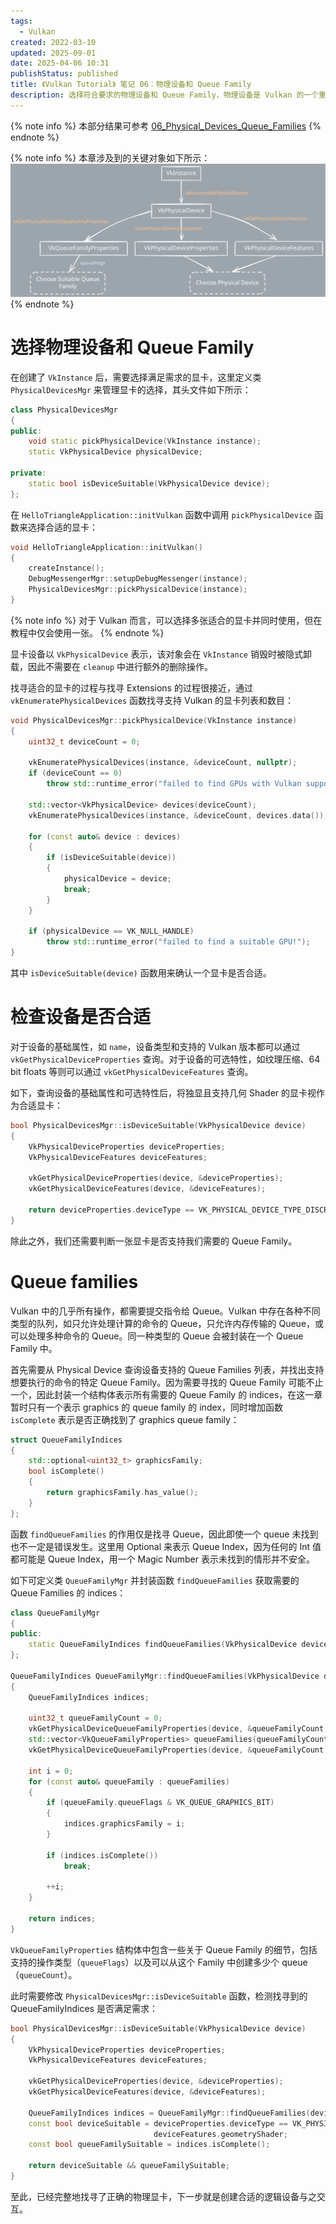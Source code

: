 ```yaml
---
tags:
  - Vulkan
created: 2022-03-10
updated: 2025-09-01
date: 2025-04-06 10:31
publishStatus: published
title: 《Vulkan Tutorial》 笔记 06：物理设备和 Queue Family
description: 选择符合要求的物理设备和 Queue Family，物理设备是 Vulkan 的一个重要概念，它表示了一个支持 Vulkan 的 GPU 设备，Queue Family 则是物理设备的一个属性，表示了该设备支持的命令队列类型。
---
```


{% note info %}
本部分结果可参考 [06_Physical_Devices_Queue_Families](https://github.com/xuejiaW/LearnVulkan/tree/main/_06_Physical_Devices_Queue_Families)
{% endnote %}

{% note info %}
本章涉及到的关键对象如下所示：
![](/ch_06_physical_devices_and_queue_families/physicaldevices.excalidraw.svg)
{% endnote %}

# 选择物理设备和 Queue Family

在创建了 `VkInstance` 后，需要选择满足需求的显卡，这里定义类 `PhysicalDevicesMgr` 来管理显卡的选择，其头文件如下所示：
```cpp
class PhysicalDevicesMgr
{
public:
    void static pickPhysicalDevice(VkInstance instance);
    static VkPhysicalDevice physicalDevice;

private:
    static bool isDeviceSuitable(VkPhysicalDevice device);
};
```

在 `HelloTriangleApplication::initVulkan` 函数中调用 `pickPhysicalDevice` 函数来选择合适的显卡：
```cpp
void HelloTriangleApplication::initVulkan()
{
    createInstance();
    DebugMessengerMgr::setupDebugMessenger(instance);
    PhysicalDevicesMgr::pickPhysicalDevice(instance);
}
```

{% note info %}
对于 Vulkan 而言，可以选择多张适合的显卡并同时使用，但在教程中仅会使用一张。
{% endnote %}

显卡设备以 `VkPhysicalDevice` 表示，该对象会在 `VkInstance` 销毁时被隐式卸载，因此不需要在 `cleanup` 中进行额外的删除操作。

找寻适合的显卡的过程与找寻 Extensions 的过程很接近，通过 `vkEnumeratePhysicalDevices` 函数找寻支持 Vulkan 的显卡列表和数目：
```cpp
void PhysicalDevicesMgr::pickPhysicalDevice(VkInstance instance)
{
    uint32_t deviceCount = 0;

    vkEnumeratePhysicalDevices(instance, &deviceCount, nullptr);
    if (deviceCount == 0)
        throw std::runtime_error("failed to find GPUs with Vulkan support!");

    std::vector<VkPhysicalDevice> devices(deviceCount);
    vkEnumeratePhysicalDevices(instance, &deviceCount, devices.data());

    for (const auto& device : devices)
    {
        if (isDeviceSuitable(device))
        {
            physicalDevice = device;
            break;
        }
    }

    if (physicalDevice == VK_NULL_HANDLE)
        throw std::runtime_error("failed to find a suitable GPU!");
}
```

其中 `isDeviceSuitable(device)` 函数用来确认一个显卡是否合适。

# 检查设备是否合适

对于设备的基础属性，如 `name`，设备类型和支持的 Vulkan 版本都可以通过 `vkGetPhysicalDeviceProperties` 查询。对于设备的可选特性，如纹理压缩、64 bit floats 等则可以通过 `vkGetPhysicalDeviceFeatures` 查询。

如下，查询设备的基础属性和可选特性后，将独显且支持几何 Shader 的显卡视作为合适显卡：
```cpp
bool PhysicalDevicesMgr::isDeviceSuitable(VkPhysicalDevice device)
{
    VkPhysicalDeviceProperties deviceProperties;
    VkPhysicalDeviceFeatures deviceFeatures;

    vkGetPhysicalDeviceProperties(device, &deviceProperties);
    vkGetPhysicalDeviceFeatures(device, &deviceFeatures);

    return deviceProperties.deviceType == VK_PHYSICAL_DEVICE_TYPE_DISCRETE_GPU && deviceFeatures.geometryShader;
}
```

除此之外，我们还需要判断一张显卡是否支持我们需要的 Queue Family。

# Queue families

Vulkan 中的几乎所有操作，都需要提交指令给 Queue。Vulkan 中存在各种不同类型的队列，如只允许处理计算的命令的 Queue，只允许内存传输的 Queue，或可以处理多种命令的 Queue。同一种类型的 Queue 会被封装在一个 Queue Family 中。

首先需要从 Physical Device 查询设备支持的 Queue Families 列表，并找出支持想要执行的命令的特定 Queue Family。因为需要寻找的 Queue Family 可能不止一个，因此封装一个结构体表示所有需要的 Queue Family 的 indices，在这一章暂时只有一个表示 graphics 的 queue family 的 index，同时增加函数 `isComplete` 表示是否正确找到了 graphics queue family：
```cpp
struct QueueFamilyIndices
{
    std::optional<uint32_t> graphicsFamily;
    bool isComplete()
    {
        return graphicsFamily.has_value();
    }
};
```

函数 `findQueueFamilies` 的作用仅是找寻 Queue，因此即使一个 queue 未找到也不一定是错误发生。这里用 Optional 来表示 Queue Index，因为任何的 Int 值都可能是 Queue Index，用一个 Magic Number 表示未找到的情形并不安全。

如下可定义类 `QueueFamilyMgr` 并封装函数 `findQueueFamilies` 获取需要的 Queue Families 的 indices：

```cpp
class QueueFamilyMgr
{
public:
    static QueueFamilyIndices findQueueFamilies(VkPhysicalDevice device);
};

QueueFamilyIndices QueueFamilyMgr::findQueueFamilies(VkPhysicalDevice device)
{
    QueueFamilyIndices indices;

    uint32_t queueFamilyCount = 0;
    vkGetPhysicalDeviceQueueFamilyProperties(device, &queueFamilyCount, nullptr);
    std::vector<VkQueueFamilyProperties> queueFamilies(queueFamilyCount);
    vkGetPhysicalDeviceQueueFamilyProperties(device, &queueFamilyCount, queueFamilies.data());

    int i = 0;
    for (const auto& queueFamily : queueFamilies)
    {
        if (queueFamily.queueFlags & VK_QUEUE_GRAPHICS_BIT)
        {
            indices.graphicsFamily = i;
        }

        if (indices.isComplete())
            break;

        ++i;
    }

    return indices;
}
```

`VkQueueFamilyProperties` 结构体中包含一些关于 Queue Family 的细节，包括支持的操作类型（`queueFlags`）以及可以从这个 Family 中创建多少个 queue（`queueCount`）。

此时需要修改 `PhysicalDevicesMgr::isDeviceSuitable` 函数，检测找寻到的 QueueFamilyIndices 是否满足需求：

```cpp
bool PhysicalDevicesMgr::isDeviceSuitable(VkPhysicalDevice device)
{
    VkPhysicalDeviceProperties deviceProperties;
    VkPhysicalDeviceFeatures deviceFeatures;

    vkGetPhysicalDeviceProperties(device, &deviceProperties);
    vkGetPhysicalDeviceFeatures(device, &deviceFeatures);

    QueueFamilyIndices indices = QueueFamilyMgr::findQueueFamilies(device);
    const bool deviceSuitable = deviceProperties.deviceType == VK_PHYSICAL_DEVICE_TYPE_DISCRETE_GPU &&
                                deviceFeatures.geometryShader;
    const bool queueFamilySuitable = indices.isComplete();

    return deviceSuitable && queueFamilySuitable;
}
```

至此，已经完整地找寻了正确的物理显卡，下一步就是创建合适的逻辑设备与之交互。
